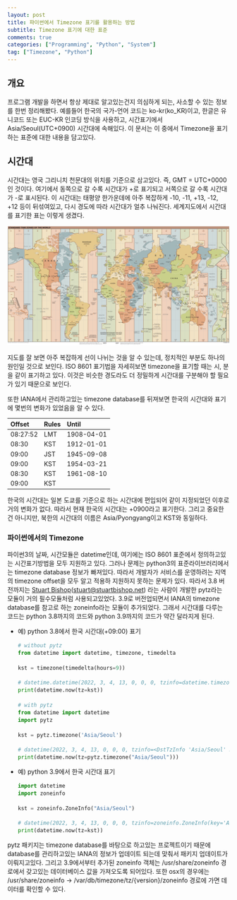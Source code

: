 ```yaml
---
layout: post
title: 파이썬에서 Timezone 표기를 활용하는 방법
subtitle: Timezone 표기에 대한 표준
comments: true
categories: ["Programming", "Python", "System"]
tag: ["Timezone", "Python"]
---
```


## 개요

프로그램 개발을 하면서 항상 제대로 알고있는건지 의심하게 되는, 사소할 수 있는 정보를 한번 정리해봤다. 예를들어 한국의 국가-언어 코드는 ko-kr(ko_KR)이고, 한글은 유니코드 또는 EUC-KR 인코딩 방식을 사용하고, 시간표기에서 Asia/Seoul(UTC+0900) 시간대에 속해있다. 이 문서는 이 중에서 Timezone을 표기하는 표준에 대한 내용을 담고있다.

## 시간대

시간대는 영국 그리니치 천문대의 위치를 기준으로 삼고있다. 즉, GMT = UTC+0000인 것이다. 여기에서 동쪽으로 갈 수록 시간대가 +로 표기되고 서쪽으로 갈 수록 시간대가 -로 표시된다. 이 시간대는 태평양 한가운데에 아주 복잡하게 -10, -11, +13, -12, +12 등이 뒤섞여있고, 다시 경도에 따라 시간대가 얼추 나눠진다. 세계지도에서 시간대를 표기한 표는 이렇게 생겼다.

![국제 시간대 지도](/img/World_Time_Zones_Map.png)

지도를 잘 보면 아주 복잡하게 선이 나뉘는 것을 알 수 있는데, 정치적인 부분도 하나의 원인일 것으로 보인다. ISO 8601 표기법을 자세히보면 timezone을 표기할 때는 시, 분을 같이 표기하고 있다. 이것은 비슷한 경도라도 더 정밀하게 시간대를 구분해야 할 필요가 있기 때문으로 보인다.

또한 IANA에서 관리하고있는 timezone database를 뒤져보면 한국의 시간대와 표기에 몇번의 변화가 있었음을 알 수 있다.  

| Offset | Rules | Until |
| :-- | :-- | :-- |
| 08:27:52 | LMT | 1908-04-01|
| 08:30|KST|1912-01-01|
| 09:00|JST|1945-09-08|
| 09:00|KST|1954-03-21|
| 08:30|KST|1961-08-10|
| 09:00|KST||

한국의 시간대는 일본 도쿄를 기준으로 하는 시간대에 편입되어 같이 지정되었던 이후로 거의 변화가 없다. 따라서 현재 한국의 시간대는 +0900라고 표기한다. 그리고 중요한건 아니지만, 북한의 시간대의 이름은 Asia/Pyongyang이고 KST와 동일하다.

### 파이썬에서의 Timezone

파이썬3의 날짜, 시간모듈은 datetime인데, 여기에는 ISO 8601 표준에서 정의하고있는 시간표기방법을 모두 지원하고 있다. 그러나 문제는 python3의 표준라이브러리에서는 timezone database 정보가 빠져있다. 따라서 개발자가 서비스를 운영하려는 지역의 timezone offset을 모두 알고 적용하 지원하지 못하는 문제가 있다. 따라서 3.8 버전까지는 <ins>Stuart Bishop</ins>(<stuart@stuartbishop.net>) 라는 사람이 개발한 pytz라는 모듈이 거의 필수모듈처럼 사용되고있었다. 3.9로 버전업되면서 IANA의 timezone database를 참고로 하는 zoneinfo라는 모듈이 추가되었다. 그래서 시간대를 다루는 코드는 python 3.8까지의 코드와 python 3.9까지의 코드가 약간 달라지게 된다.

* 예) python 3.8에서 한국 시간대(+09:00) 표기

    ``` python
    # without pytz 
    from datetime import datetime, timezone, timedelta  

    kst = timezone(timedelta(hours=9))

    # datetime.datetime(2022, 3, 4, 13, 0, 0, 0, tzinfo=datetime.timezone(datetime.timedelta(seconds=32400)) 
    print(datetime.now(tz=kst))

    # with pytz 
    from datetime import datetime 
    import pytz  

    kst = pytz.timezone('Asia/Seoul')    

    # datetime(2022, 3, 4, 13, 0, 0, 0, tzinfo=<DstTzInfo 'Asia/Seoul' KST+9:00:00 STD>) 
    print(datetime.now(tz=pytz.timezone("Asia/Seoul"))) 
    ```

* 예) python 3.9에서 한국 시간대 표기

    ``` python
    import datetime 
    import zoneinfo  

    kst = zoneinfo.ZoneInfo("Asia/Seoul")

    # datetime(2022, 3, 4, 13, 0, 0, 0, tzinfo=zoneinfo.ZoneInfo(key='Asia/Seoul')) 
    print(datetime.now(tz=kst))
    ```

pytz 패키지는 timezone database를 바탕으로 하고있는 프로젝트이기 때문에 database를 관리하고있는 IANA의 정보가 업데이트 되는데 맞춰서 패키지 업데이트가 이뤄지고있다. 그리고 3.9에서부터 추가된 zoneinfo 객체는 /usr/share/zoneinfo 경로에서 갖고있는 데이터베이스 값을 가져오도록 되어있다. 또한 osx의 경우에는 /usr/share/zoneinfo -> /var/db/timezone/tz/{version}/zoneinfo 경로에 가면 데이터를 확인할 수 있다.
